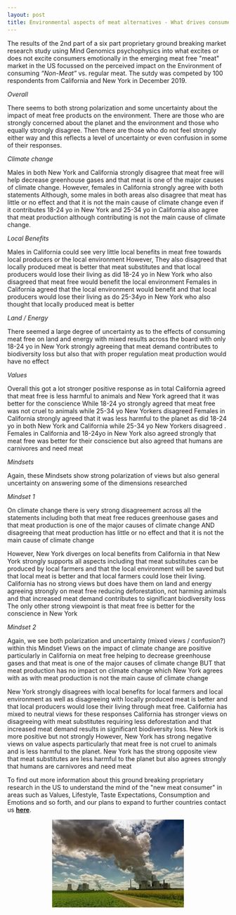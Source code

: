 ```yaml
---
layout: post
title: Environmental aspects of meat alternatives - What drives consumer minds when it comes to the environment?
---
```


The results of the 2nd part of a six part proprietary ground breaking market research study using Mind Genomics psychophysics 
into what excites or does not excite consumers emotionally in the emerging meat free "meat" market in the US focussed on the 
perceived impact on the Environment of consuming *“Non-Meat”* vs. regular meat. 
The sutdy was competed by 100 respondents from California and New York in December 2019.

*Overall* 

There seems to both strong polarization and some uncertainty about the impact of meat free products on the environment.
There are those who are strongly concerned about the planet and the environment and those who equally strongly disagree. 
Then there are those who do not feel strongly either way and this reflects a level of uncertainty or even confusion in some of their responses.

*Climate change*

Males in both New York and California strongly disagree that meat free will help decrease greenhouse gases and that meat is one of the major causes of climate change. However, females in California strongly agree with both statements Although, some males in both areas also disagree that meat has little or no effect and that it is not the main cause of climate change even if it contributes
18-24 yo in New York and 25-34 yo in California also agree that meat production although contributing is not the main cause of climate change.

*Local Benefits*

Males in California could see very little local benefits in meat free towards local producers or the local environment However, They also disagreed that locally produced meat is better that meat substitutes and that local producers would lose their living as did 18-24 yo in New York  who also disagreed that meat free would benefit the local environment
Females in California agreed that the local environment would benefit and that local producers would lose their living  as do 25-34yo in New York who also thought that locally produced meat is better

*Land / Energy*

There seemed a large degree of uncertainty as to the effects of consuming meat free on land and energy with mixed results across the board with only 18-24 yo in New York strongly agreeing that meat demand contributes to biodiversity loss but also that with proper regulation meat production would have no effect

*Values*

Overall this got a lot stronger positive response as in total California agreed that meat free is less harmful to animals and New York agreed that it was better for the conscience 
While 18-24 yo strongly agreed that meat free was not cruel to animals while 25-34 yo New Yorkers disagreed
Females in California strongly agreed that it was less harmful to the planet as did 18-24 yo in both New York and California while 25-34 yo New Yorkers disagreed . Females in California and 18-24yo in New York also agreed strongly that meat free was better for their conscience but also agreed that humans are carnivores and need meat


*Mindsets*

Again, these Mindsets show strong polarization of views but also general uncertainty on answering some of the dimensions researched

*Mindset 1*

On climate change there is very strong disagreement across all the statements including both that meat free reduces greenhouse gases  and that meat production is one of the major causes of climate change AND disagreeing that meat production has little or no effect and that it is not the main cause of climate change

However, New York diverges on local benefits from California in that New York strongly supports all aspects including that meat substitutes can be produced by local farmers and that the local environment will be saved but that local meat is better and that local farmers could lose their living. California has no strong views but does have them on land and energy agreeing strongly on meat free reducing deforestation, not harming animals and that increased meat demand contributes to significant biodiversity loss 
The only other strong viewpoint is that meat free is better for the conscience in New York

*Mindset 2* 

Again, we see both polarization and uncertainty (mixed views / confusion?)  within this Mindset
Views on the impact of climate change are positive particularly in California on meat free helping to decrease greenhouse gases and that meat is one of the major causes of climate change BUT that meat production has no impact on climate change which New York agrees with as with meat production is not the main cause of climate change 

New York strongly disagrees with local benefits for local farmers and local environment as well as disagreeing with locally produced meat is better and that local producers would lose their living through meat free. California has mixed to neutral views for these responses
California has stronger views on disagreeing with meat substitutes requiring less deforestation and that increased meat demand results in significant biodiversity loss. New York is more positive but not strongly
However, New York has strong negative views on value aspects particularly that meat free is not cruel to animals and is less harmful to the planet. New York has the strong opposite view that meat substitutes are less harmful to the planet but also agrees strongly that humans are carnivores and need meat


To find out more information about this ground breaking proprietary research in the US to understand the mind of the "new meat consumer"
in areas such as Values, Lifestyle, Taste Expectations, Consumption and Emotions and so forth, and our plans to expand to further countries 
contact us **[here](http://meatfreeresearch.com/contact/ "Contact Us")**.

<p align="center">
  <img src="/img/environment.jpg">
</p>

